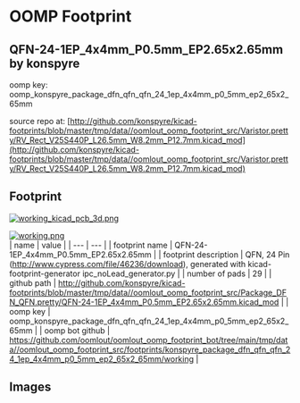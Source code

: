 # OOMP Footprint  
## QFN-24-1EP_4x4mm_P0.5mm_EP2.65x2.65mm  by konspyre  
  
oomp key: oomp_konspyre_package_dfn_qfn_qfn_24_1ep_4x4mm_p0_5mm_ep2_65x2_65mm  
  
source repo at: [http://github.com/konspyre/kicad-footprints/blob/master/tmp/data//oomlout_oomp_footprint_src/Varistor.pretty/RV_Rect_V25S440P_L26.5mm_W8.2mm_P12.7mm.kicad_mod](http://github.com/konspyre/kicad-footprints/blob/master/tmp/data//oomlout_oomp_footprint_src/Varistor.pretty/RV_Rect_V25S440P_L26.5mm_W8.2mm_P12.7mm.kicad_mod)  
## Footprint  
  
[![working_kicad_pcb_3d.png](working_kicad_pcb_3d_600.png)](working_kicad_pcb_3d.png)  
  
[![working.png](working_600.png)](working.png)  
| name | value | 
| --- | --- | 
| footprint name | QFN-24-1EP_4x4mm_P0.5mm_EP2.65x2.65mm | 
| footprint description | QFN, 24 Pin (http://www.cypress.com/file/46236/download), generated with kicad-footprint-generator ipc_noLead_generator.py | 
| number of pads | 29 | 
| github path | http://github.com/konspyre/kicad-footprints/blob/master/tmp/data//oomlout_oomp_footprint_src/Package_DFN_QFN.pretty/QFN-24-1EP_4x4mm_P0.5mm_EP2.65x2.65mm.kicad_mod | 
| oomp key | oomp_konspyre_package_dfn_qfn_qfn_24_1ep_4x4mm_p0_5mm_ep2_65x2_65mm | 
| oomp bot github | https://github.com/oomlout/oomlout_oomp_footprint_bot/tree/main/tmp/data//oomlout_oomp_footprint_src/footprints/konspyre_package_dfn_qfn_qfn_24_1ep_4x4mm_p0_5mm_ep2_65x2_65mm/working | 
## Images  
